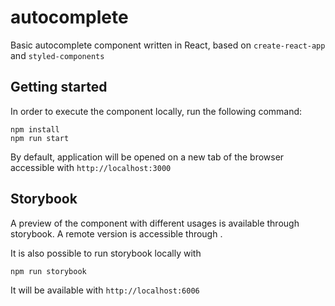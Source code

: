 # autocomplete

Basic autocomplete component written in React, based on `create-react-app` and `styled-components`

## Getting started

In order to execute the component locally, run the following command:

```
npm install
npm run start
```

By default, application will be opened on a new tab of the browser accessible with `http://localhost:3000`

## Storybook

A preview of the component with different usages is available through storybook.
A remote version is accessible through .

It is also possible to run storybook locally with 

```
npm run storybook
```

It will be available with `http://localhost:6006`
